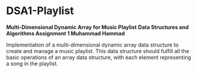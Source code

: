 # DSA1-Playlist
**Multi-Dimensional Dynamic Array for Music Playlist**
**Data Structures and Algorithms Assignment 1
Muhammad Hammad**

Implementation of a multi-dimensional dynamic array data structure to create and manage a music playlist. This data structure should fulfill all the basic operations of an array data structure, with each element representing a song in the playlist.
